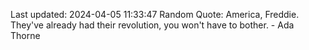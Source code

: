 Last updated: 2024-04-05 11:33:47
Random Quote: America, Freddie. They've already had their revolution, you won't have to bother. - Ada Thorne